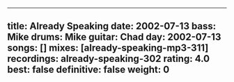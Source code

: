 
---
title: Already Speaking
date: 2002-07-13
bass:	Mike
drums:	Mike
guitar:	Chad
day: 2002-07-13
songs: []
mixes: [already-speaking-mp3-311]
recordings: already-speaking-302
rating: 4.0
best: false
definitive: false
weight: 0
---
